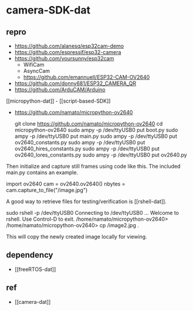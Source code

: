 
# camera-SDK-dat

## repro 

- https://github.com/alanesq/esp32cam-demo
- https://github.com/espressif/esp32-camera
- https://github.com/yoursunny/esp32cam
  - WifiCam
  - AsyncCam
  - https://github.com/emannuell/ESP32-CAM-OV2640
- https://github.com/donny681/ESP32_CAMERA_QR
- https://github.com/ArduCAM/Arduino


[[micropython-dat]] - [[script-based-SDK]]

- https://github.com/namato/micropython-ov2640

  git clone https://github.com/namato/micropython-ov2640
  cd micropython-ov2640
  sudo ampy -p /dev/ttyUSB0 put boot.py
  sudo ampy -p /dev/ttyUSB0 put main.py
  sudo ampy -p /dev/ttyUSB0 put ov2640_constants.py
  sudo ampy -p /dev/ttyUSB0 put ov2640_hires_constants.py
  sudo ampy -p /dev/ttyUSB0 put ov2640_lores_constants.py
  sudo ampy -p /dev/ttyUSB0 put ov2640.py

Then initialize and capture still frames using code like this. The included main.py contains an example.

  import ov2640
  cam = ov2640.ov2640()
  nbytes = cam.capture_to_file("/image.jpg")

A good way to retrieve files for testing/verification is [[rshell-dat]].

  sudo rshell -p /dev/ttyUSB0
  Connecting to /dev/ttyUSB0 ...
  Welcome to rshell. Use Control-D to exit.
  /home/namato/micropython-ov2640> 
  /home/namato/micropython-ov2640> cp /image2.jpg .

This will copy the newly created image locally for viewing.



## dependency

- [[freeRTOS-dat]]


## ref 

- [[camera-dat]]